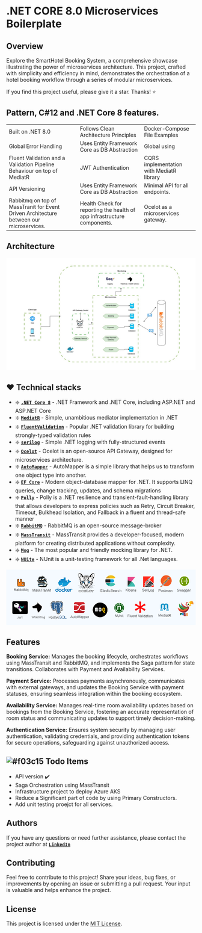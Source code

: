 # .NET CORE 8.0 Microservices Boilerplate

## Overview

Explore the SmartHotel Booking System, a comprehensive showcase illustrating the power of microservices architecture. This project, crafted with simplicity and efficiency in mind, demonstrates the orchestration of a hotel booking workflow through a series of modular microservices.

If you find this project useful, please give it a star. Thanks! ⭐


## Pattern, C#12 and .NET Core 8 features.

|   |    |   |
|---|---|---|
| Built on .NET 8.0  |Follows Clean Architecture Principles   | Docker-Compose File Examples  |
| Global Error Handling  |Uses Entity Framework Core as DB Abstraction   |Global using |
| Fluent Validation and a Validation Pipeline Behaviour on top of MediatR  |JWT Authentication   |CQRS implementation with MediatR library |
|API Versioning  |Uses Entity Framework Core as DB Abstraction   |Minimal API for all endpoints. |
|Rabbitmq on top of MassTranit for Event Driven Architecture between our microservices.  |Health Check for reporting the health of app infrastructure components.   |Ocelot as a microservices gateway. |
 





 
 
   

## Architecture
![techStack](Assets/archi-diag.jpg)  


## :hearts: Technical stacks


- ❇️ **[`.NET Core 8`](https://dotnet.microsoft.com/download)** - .NET Framework and .NET Core, including ASP.NET and ASP.NET Core
- ❇️ **[`MediatR`](https://github.com/jbogard/MediatR)** - Simple, unambitious mediator implementation in .NET
- ❇️ **[`FluentValidation`](https://github.com/FluentValidation/FluentValidation)** - Popular .NET validation library for building strongly-typed validation rules
- ❇️ **[`serilog`](https://github.com/serilog/serilog)** - Simple .NET logging with fully-structured events
- ❇️ **[`Ocelot`](https://github.com/ThreeMammals/Ocelot)** - Ocelot is an open-source API Gateway, designed for microservices architecture.
- ❇️ **[`AutoMapper`](https://automapper.org/)** - AutoMapper is a simple library that helps us to transform one object type into another.
- ❇️ **[`EF Core`](https://github.com/dotnet/efcore)** - Modern object-database mapper for .NET. It supports LINQ queries, change tracking, updates, and schema migrations
- ❇️ **[`Polly`](https://github.com/App-vNext/Polly)** - Polly is a .NET resilience and transient-fault-handling library that allows developers to express policies such as Retry, Circuit Breaker, Timeout, Bulkhead Isolation, and Fallback in a fluent and thread-safe manner
- ❇️ **[`RabbitMQ`](https://automapper.org)** - RabbitMQ is an open-source message-broker
- ❇️ **[`MassTransit`](https://masstransit.io/)** - MassTransit provides a developer-focused, modern platform for creating distributed applications without complexity.
- ❇️ **[`Mog`](https://github.com/devlooped/moq)** - The most popular and friendly mocking library for .NET.
- ❇️ **[`NUite`](https://nunit.org/)** - NUnit is a unit-testing framework for all .Net languages.

![techStack](Assets/techStack.png)  

## Features
 **Booking Service:**  Manages the booking lifecycle, orchestrates workflows using MassTransit and RabbitMQ, and implements the Saga pattern for state transitions. Collaborates with Payment and Availability Services.

**Payment Service:** Processes payments asynchronously, communicates with external gateways, and updates the Booking Service with payment statuses, ensuring seamless integration within the booking ecosystem. 

**Availability Service:** Manages real-time room availability updates based on bookings from the Booking Service, fostering an accurate representation of room status and communicating updates to support timely decision-making.

**Authentication Service:** Ensures system security by managing user authentication, validating credentials, and providing authentication tokens for secure operations, safeguarding against unauthorized access.

## ![#f03c15](https://placehold.co/15x15/f03c15/f03c15.png) Todo Items
- API version ✔️
- Saga Orchestration using MassTransit
- Infrastructure project to deploy Azure AKS
- Reduce a Significant part of code by using Primary Constructors.
- Add unit testing proejct for all services.

## Authors

If you have any questions or need further assistance, please contact the project author at **[`LinkedIn`](https://www.linkedin.com/in/askarmus/)**

## Contributing

Feel free to contribute to this project! Share your ideas, bug fixes, or improvements by opening an issue or submitting a pull request. Your input is valuable and helps enhance the project.

## License

This project is licensed under the [MIT License](LICENSE).
